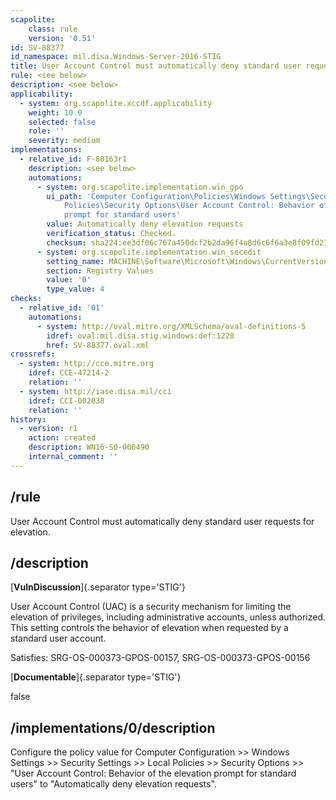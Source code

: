 ```yaml
---
scapolite:
    class: rule
    version: '0.51'
id: SV-88377
id_namespace: mil.disa.Windows-Server-2016-STIG
title: User Account Control must automatically deny standard user requests for elevation.
rule: <see below>
description: <see below>
applicability:
  - system: org.scapolite.xccdf.applicability
    weight: 10.0
    selected: false
    role: ''
    severity: medium
implementations:
  - relative_id: F-80163r1
    description: <see below>
    automations:
      - system: org.scapolite.implementation.win_gpo
        ui_path: 'Computer Configuration\Policies\Windows Settings\Security Settings\Local
            Policies\Security Options\User Account Control: Behavior of the elevation
            prompt for standard users'
        value: Automatically deny elevation requests
        verification_status: Checked.
        checksum: sha224:ee3df06c767a450dcf2b2da96f4a8d6c6f6a3e8f09fd2790813de528
      - system: org.scapolite.implementation.win_secedit
        setting_name: MACHINE\Software\Microsoft\Windows\CurrentVersion\Policies\System\ConsentPromptBehaviorUser
        section: Registry Values
        value: '0'
        type_value: 4
checks:
  - relative_id: '01'
    automations:
      - system: http://oval.mitre.org/XMLSchema/oval-definitions-5
        idref: oval:mil.disa.stig.windows:def:1228
        href: SV-88377.oval.xml
crossrefs:
  - system: http://cce.mitre.org
    idref: CCE-47214-2
    relation: ''
  - system: http://iase.disa.mil/cci
    idref: CCI-002038
    relation: ''
history:
  - version: r1
    action: created
    description: WN16-SO-000490
    internal_comment: ''
---
```



## /rule

User Account Control must automatically deny standard user requests for elevation.

## /description

[**VulnDiscussion**]{.separator type='STIG'}

User Account Control (UAC) is a security mechanism for limiting the elevation of privileges, including administrative accounts, unless authorized. This setting controls the behavior of elevation when requested by a standard user account.

Satisfies: SRG-OS-000373-GPOS-00157, SRG-OS-000373-GPOS-00156

[**Documentable**]{.separator type='STIG'}

false

## /implementations/0/description

Configure the policy value for Computer Configuration >> Windows Settings >> Security Settings >> Local Policies >> Security Options >> "User Account Control: Behavior of the elevation prompt for standard users" to "Automatically deny elevation requests".
